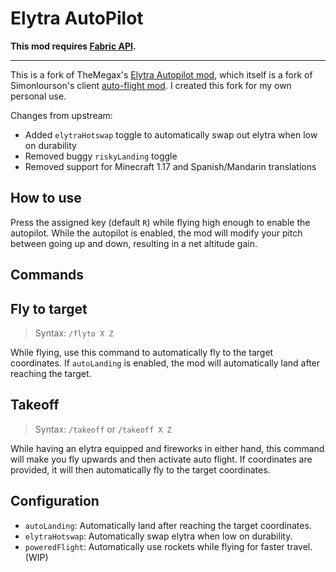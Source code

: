 # Elytra AutoPilot

**This mod requires [Fabric API](https://www.curseforge.com/minecraft/mc-mods/fabric-api).**

***

This is a fork of TheMegax's [Elytra Autopilot mod](https://github.com/TheMegax/fabric-elytra-autopilot), which itself is a fork of Simonlourson's client [auto-flight mod](https://www.curseforge.com/minecraft/mc-mods/elytra-auto-flight). I created this fork for my own personal use.

Changes from upstream:
- Added `elytraHotswap` toggle to automatically swap out elytra when low on durability
- Removed buggy `riskyLanding` toggle
- Removed support for Minecraft 1.17 and Spanish/Mandarin translations

## How to use

Press the assigned key (default `R`) while flying high enough to enable the autopilot. While the autopilot is enabled, the mod will modify your pitch between going up and down, resulting in a net altitude gain.

## Commands

## Fly to target
> Syntax: `/flyto X Z`

While flying, use this command to automatically fly to the target coordinates. If `autoLanding` is enabled, the mod will automatically land after reaching the target.

## Takeoff
> Syntax: `/takeoff` or `/takeoff X Z`

While having an elytra equipped and fireworks in either hand, this command will make you fly upwards and then activate auto flight. If coordinates are provided, it will then automatically fly to the target coordinates.

## Configuration

- `autoLanding`: Automatically land after reaching the target coordinates.
- `elytraHotswap`: Automatically swap elytra when low on durability.
- `poweredFlight`: Automatically use rockets while flying for faster travel. (WIP)